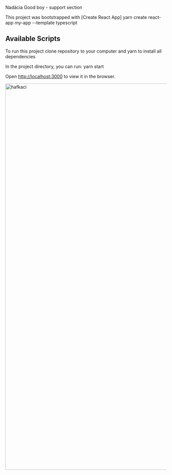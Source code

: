 Nadácia Good boy - support section

This project was bootstrapped with [Create React App] yarn create react-app my-app --template typescript

## Available Scripts

To run this project clone repository to your computer and yarn to install all dependencies

In the project directory, you can run: yarn start

Open [http://localhost:3000](http://localhost:3000) to view it in the browser.






<img width="1209" alt="hafkaci" src="https://user-images.githubusercontent.com/57225644/123385363-bb0d8180-d595-11eb-8373-bcde9a392db7.png">

